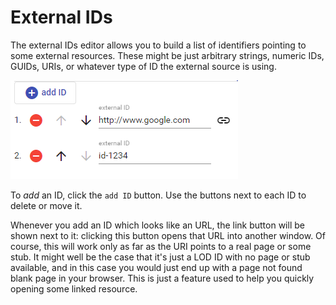 # External IDs

The external IDs editor allows you to build a list of identifiers pointing to some external resources. These might be just arbitrary strings, numeric IDs, GUIDs, URIs, or whatever type of ID the external source is using.

![external IDs](images/external-ids-sub.png)

To *add* an ID, click the `add ID` button. Use the buttons next to each ID to delete or move it.

Whenever you add an ID which looks like an URL, the link button will be shown next to it: clicking this button opens that URL into another window. Of course, this will work only as far as the URI points to a real page or some stub. It might well be the case that it's just a LOD ID with no page or stub available, and in this case you would just end up with a page not found blank page in your browser. This is just a feature used to help you quickly opening some linked resource.
